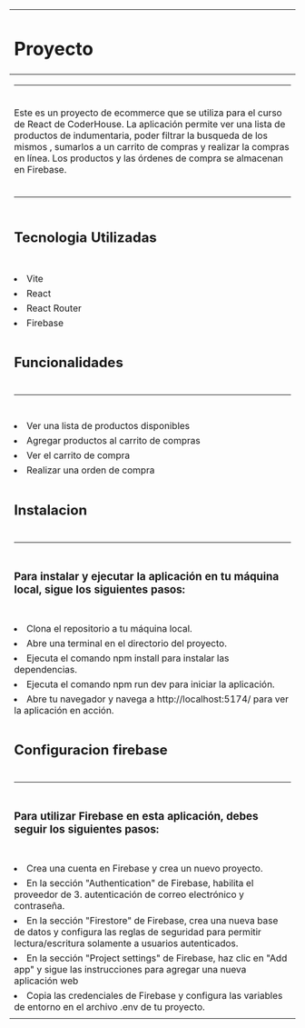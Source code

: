 |<h1>Proyecto</h1>|
|:----|
|<hr>|
|<p>Este es un proyecto de ecommerce que se utiliza para el curso de React de CoderHouse. La aplicación permite ver una lista de productos de indumentaria, poder filtrar la busqueda de los mismos , sumarlos a un carrito de compras y realizar la compras en línea. Los productos y las órdenes de compra se almacenan en Firebase.</p>|
|<hr>|
|<h2>Tecnologia Utilizadas </h2>|
|<ul>|
|    <li>Vite</li>|
|    <li>React</li>|
|    <li>React Router</li>|
|    <li>Firebase</li>|
|</ul>|
|<h2>Funcionalidades</h2>|
|<hr>|
|<ul>|
|    <li>Ver una lista de productos disponibles</li>|
|    <li>Agregar productos al carrito de compras</li>|
|    <li>Ver el carrito de compra</li>|
|    <li>Realizar una orden de compra</li>|
|</ul>|
|<h2>Instalacion</h2>|
|<hr>|
|<h3>Para instalar y ejecutar la aplicación en tu máquina local, sigue los siguientes pasos:</h3>|
|<ol>|
|    <li>Clona el repositorio a tu máquina local.</li>|
|    <li>Abre una terminal en el directorio del proyecto.</li>|
|    <li>Ejecuta el comando npm install para instalar las dependencias.</li>|
|    <li>Ejecuta el comando npm run dev para iniciar la aplicación.</li>|
|    <li>Abre tu navegador y navega a http://localhost:5174/ para ver la aplicación en acción.</li>|
|</ol>|
|<h2>Configuracion firebase</h2>|
|<hr>|
|<h3>Para utilizar Firebase en esta aplicación, debes seguir los siguientes pasos:</h3>|
|<ol>|
|    <li>Crea una cuenta en Firebase y crea un nuevo proyecto.</li>|
|    <li>En la sección "Authentication" de Firebase, habilita el proveedor de 3. autenticación de correo electrónico y contraseña.</li>|
|    <li>En la sección "Firestore" de Firebase, crea una nueva base de datos y configura las reglas de seguridad para permitir lectura/escritura solamente a usuarios autenticados.</li>|
|    <li>En la sección "Project settings" de Firebase, haz clic en "Add app" y sigue las instrucciones para agregar una nueva aplicación web</li>|
|    <li>Copia las credenciales de Firebase y configura las variables de entorno en el archivo .env de tu proyecto.</li>|
|</ol>|